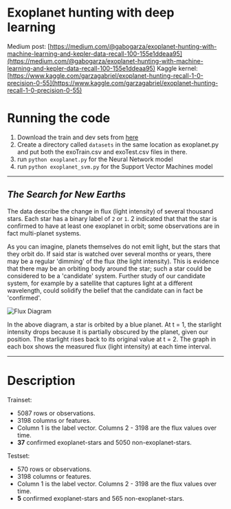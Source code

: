 # Exoplanet hunting with deep learning

Medium post: [https://medium.com/@gabogarza/exoplanet-hunting-with-machine-learning-and-kepler-data-recall-100-155e1ddeaa95](https://medium.com/@gabogarza/exoplanet-hunting-with-machine-learning-and-kepler-data-recall-100-155e1ddeaa95)
Kaggle kernel: [https://www.kaggle.com/garzagabriel/exoplanet-hunting-recall-1-0-precision-0-55](https://www.kaggle.com/garzagabriel/exoplanet-hunting-recall-1-0-precision-0-55)

# Running the code

1. Download the train and dev sets from [here](https://www.kaggle.com/keplersmachines/kepler-labelled-time-series-data/downloads/kepler-labelled-time-series-data.zip)
2. Create a directory called `datasets` in the same location as exoplanet.py and put both the exoTrain.csv  and exoTest.csv files in there.
3. run `python exoplanet.py` for the Neural Network model
4. run `python exoplanet_svm.py` for the Support Vector Machines model

----------

***The Search for New Earths***
-------------------------

The data describe the change in flux (light intensity) of several thousand stars. Each star has a binary label of `2` or `1`. 2 indicated that that the star is confirmed to have at least one exoplanet in orbit; some observations are in fact multi-planet systems.

As you can imagine, planets themselves do not emit light, but the stars that they orbit do. If said star is watched over several months or years, there may be a regular 'dimming' of the flux (the light intensity). This is evidence that there may be an orbiting body around the star; such a star could be considered to be a 'candidate' system. Further study of our candidate system, for example by a satellite that captures light at a different wavelength, could solidify the belief that the candidate can in fact be 'confirmed'.

![Flux Diagram](https://user-images.githubusercontent.com/1076706/35468688-6e7b00d8-02d8-11e8-9a04-e20c12a0900b.png)

In the above diagram, a star is orbited by a blue planet. At t = 1, the starlight intensity drops because it is partially obscured by the planet, given our position. The starlight rises back to its original value at t = 2. The graph in each box shows the measured flux (light intensity) at each time interval.

----------

# Description

Trainset:

 * 5087 rows or observations.
 * 3198 columns or features.
 * Column 1 is the label vector. Columns 2 - 3198 are the flux values over time.
 * **37** confirmed exoplanet-stars and 5050 non-exoplanet-stars.

Testset:

 * 570 rows or observations.
 * 3198 columns or features.
 * Column 1 is the label vector. Columns 2 - 3198 are the flux values over time.
 * **5** confirmed exoplanet-stars and 565 non-exoplanet-stars.
